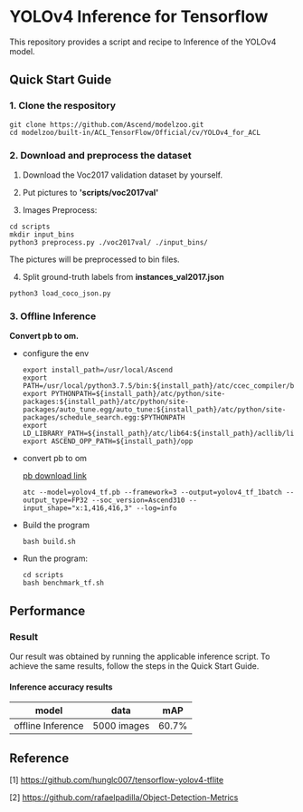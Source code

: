 

# YOLOv4 Inference for Tensorflow 

This repository provides a script and recipe to Inference of the YOLOv4 model.

## Quick Start Guide

### 1. Clone the respository

```shell
git clone https://github.com/Ascend/modelzoo.git
cd modelzoo/built-in/ACL_TensorFlow/Official/cv/YOLOv4_for_ACL
```

### 2. Download and preprocess the dataset

1. Download the Voc2017 validation dataset by yourself. 

2. Put pictures to **'scripts/voc2017val'**

3. Images Preprocess:
```
cd scripts
mkdir input_bins
python3 preprocess.py ./voc2017val/ ./input_bins/
```
   The pictures will be preprocessed to bin files.

4. Split ground-truth labels from **instances_val2017.json**
```
python3 load_coco_json.py
```

### 3. Offline Inference

**Convert pb to om.**

- configure the env

  ```
  export install_path=/usr/local/Ascend
  export PATH=/usr/local/python3.7.5/bin:${install_path}/atc/ccec_compiler/bin:${install_path}/atc/bin:$PATH
  export PYTHONPATH=${install_path}/atc/python/site-packages:${install_path}/atc/python/site-packages/auto_tune.egg/auto_tune:${install_path}/atc/python/site-packages/schedule_search.egg:$PYTHONPATH
  export LD_LIBRARY_PATH=${install_path}/atc/lib64:${install_path}/acllib/lib64:$LD_LIBRARY_PATH
  export ASCEND_OPP_PATH=${install_path}/opp
  ```

- convert pb to om

  [pb download link](https://modelzoo-train-atc.obs.cn-north-4.myhuaweicloud.com/003_Atc_Models/modelzoo/yolov4_tf.pb)

  ```
  atc --model=yolov4_tf.pb --framework=3 --output=yolov4_tf_1batch --output_type=FP32 --soc_version=Ascend310 --input_shape="x:1,416,416,3" --log=info
  ```

- Build the program

  ```
  bash build.sh
  ```

- Run the program:

  ```
  cd scripts
  bash benchmark_tf.sh
  ```

## Performance

### Result

Our result was obtained by running the applicable inference script. To achieve the same results, follow the steps in the Quick Start Guide.

#### Inference accuracy results

|       model       | **data**  |    mAP    |
| :---------------: | :-------: | :-------------: |
| offline Inference | 5000 images | 60.7% |


## Reference
[1] https://github.com/hunglc007/tensorflow-yolov4-tflite

[2] https://github.com/rafaelpadilla/Object-Detection-Metrics
